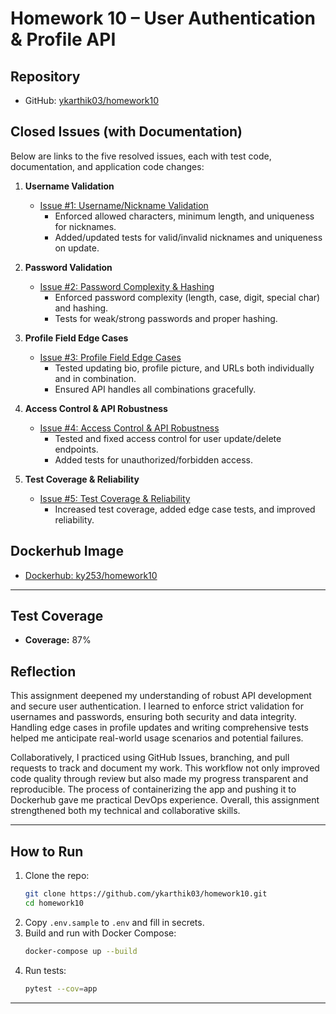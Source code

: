 # Homework 10 – User Authentication & Profile API

## Repository

- GitHub: [ykarthik03/homework10](https://github.com/ykarthik03/homework10)

## Closed Issues (with Documentation)

Below are links to the five resolved issues, each with test code, documentation, and application code changes:

1. **Username Validation**
   - [Issue #1: Username/Nickname Validation](https://github.com/ykarthik03/homework10/issues/1)
     - Enforced allowed characters, minimum length, and uniqueness for nicknames.
     - Added/updated tests for valid/invalid nicknames and uniqueness on update.

2. **Password Validation**
   - [Issue #2: Password Complexity & Hashing](https://github.com/ykarthik03/homework10/issues/2)
     - Enforced password complexity (length, case, digit, special char) and hashing.
     - Tests for weak/strong passwords and proper hashing.

3. **Profile Field Edge Cases**
   - [Issue #3: Profile Field Edge Cases](https://github.com/ykarthik03/homework10/issues/3)
     - Tested updating bio, profile picture, and URLs both individually and in combination.
     - Ensured API handles all combinations gracefully.

4. **Access Control & API Robustness**
   - [Issue #4: Access Control & API Robustness](https://github.com/ykarthik03/homework10/issues/4)
     - Tested and fixed access control for user update/delete endpoints.
     - Added tests for unauthorized/forbidden access.

5. **Test Coverage & Reliability**
   - [Issue #5: Test Coverage & Reliability](https://github.com/ykarthik03/homework10/issues/5)
     - Increased test coverage, added edge case tests, and improved reliability.


## Dockerhub Image

- [Dockerhub: ky253/homework10](https://hub.docker.com/r/ky253/homework10)

---

## Test Coverage

- **Coverage:** 87% 

## Reflection

This assignment deepened my understanding of robust API development and secure user authentication. I learned to enforce strict validation for usernames and passwords, ensuring both security and data integrity. Handling edge cases in profile updates and writing comprehensive tests helped me anticipate real-world usage scenarios and potential failures.

Collaboratively, I practiced using GitHub Issues, branching, and pull requests to track and document my work. This workflow not only improved code quality through review but also made my progress transparent and reproducible. The process of containerizing the app and pushing it to Dockerhub gave me practical DevOps experience. Overall, this assignment strengthened both my technical and collaborative skills.

---

## How to Run

1. Clone the repo:
   ```bash
   git clone https://github.com/ykarthik03/homework10.git
   cd homework10
   ```
2. Copy `.env.sample` to `.env` and fill in secrets.
3. Build and run with Docker Compose:
   ```bash
   docker-compose up --build
   ```
4. Run tests:
   ```bash
   pytest --cov=app
   ```

---
